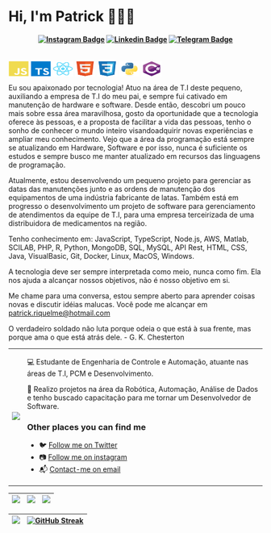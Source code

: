 # Hi, I'm Patrick 👨🏻‍💻

<h4 align="center">

[![Instagram Badge](https://img.shields.io/badge/Instagram-E4405F?style=for-the-badge&logo=instagram&logoColor=white)](https://www.instagram.com/riquelmept/)
[![Linkedin Badge](https://img.shields.io/badge/-Linkedin-blue?style=for-the-badge&logo=Linkedin&logoColor=white&link=https://github.com/patrickcoelho)](https://www.linkedin.com/in/patrick-coelho-845b82230/)
[![Telegram Badge](https://img.shields.io/badge/Telegram-2CA5E0?style=for-the-badge&logo=telegram&logoColor=white)](https://t.me/patrickriquelme)

</h4>

<div style="display: inline_block"><br>
  <img align="center" alt="Rafa-Js" height="30" width="40" src="https://raw.githubusercontent.com/devicons/devicon/master/icons/javascript/javascript-plain.svg">
  <img align="center" alt="Rafa-Ts" height="30" width="40" src="https://raw.githubusercontent.com/devicons/devicon/master/icons/typescript/typescript-plain.svg">
  <img align="center" alt="Rafa-React" height="30" width="40" src="https://raw.githubusercontent.com/devicons/devicon/master/icons/react/react-original.svg">
  <img align="center" alt="Rafa-HTML" height="30" width="40" src="https://raw.githubusercontent.com/devicons/devicon/master/icons/html5/html5-original.svg">
  <img align="center" alt="Rafa-CSS" height="30" width="40" src="https://raw.githubusercontent.com/devicons/devicon/master/icons/css3/css3-original.svg">
  <img align="center" alt="Rafa-Python" height="30" width="40" src="https://raw.githubusercontent.com/devicons/devicon/master/icons/python/python-original.svg">
  <img align="center" alt="Rafa-Csharp" height="30" width="40" src="https://raw.githubusercontent.com/devicons/devicon/master/icons/csharp/csharp-original.svg">
</div>

Eu sou apaixonado por tecnologia! Atuo na área de T.I deste pequeno, auxiliando a empresa de T.I do meu pai, e sempre fui cativado em manutenção de hardware e software. Desde então, descobri um pouco mais sobre essa área maravilhosa, gosto da oportunidade que a tecnologia oferece às pessoas, e a proposta de facilitar a vida das pessoas, tenho o sonho de conhecer o mundo inteiro visandoadquirir novas experiências e ampliar meu conhecimento. Vejo que a área da programação está sempre se atualizando em Hardware, Software e por isso, nunca é suficiente os estudos e sempre busco me manter atualizado em recursos das linguagens de programação.

Atualmente, estou desenvolvendo um pequeno projeto para gerenciar as datas das manutenções junto e as ordens de manutenção dos equipamentos de uma indústria fabricante de latas. Também está em progresso o desenvolvimento um projeto de software para gerenciamento de atendimentos da equipe de T.I, para uma empresa terceirizada de uma distribuidora de medicamentos na região.

Tenho conhecimento em: JavaScript, TypeScript, Node.js, AWS, Matlab, SCILAB, PHP, R, Python, MongoDB, SQL, MySQL, API Rest, HTML, CSS, Java, VisualBasic, Git, Docker, Linux, MacOS, Windows.

A tecnologia deve ser sempre interpretada como meio, nunca como fim. Ela nos ajuda a alcançar nossos objetivos, não é nosso objetivo em si.

Me chame para uma conversa, estou sempre aberto para aprender coisas novas e discutir idéias malucas. Você pode me alcançar em patrick.riquelme@hotmail.com

O verdadeiro soldado não luta porque odeia o que está à sua frente, mas porque ama o que está atrás dele. - G. K. Chesterton

<table border="0" cellspacing="0" cellpadding="0">
  <tr>
    <td style="border: 0";>
      <img width="400" src="https://i.imgur.com/bXxIgrd.png" />
    </td>
    <td style="border: 0";>
      <p>
        💻 Estudante de Engenharia de Controle e Automação, atuante nas áreas de T.I, PCM e Desenvolvimento. 
      </p>
      <p>
        🌙 Realizo projetos na área da Robótica, Automação, Análise de Dados e tenho buscado capacitação para me tornar um Desenvolvedor de Software. 
      </p>
      <h3>Other places you can find me</h3>
      <ul>
        <li>
          🐦 <a href="https://twitter.com/_riquelmept">Follow me on Twitter</a>
        </li>
        <li>
          📷 <a href="https://www.instagram.com/riquelmept/">Follow me on instagram</a>
        </li>
        <li>
          📬 <a href=mailto:patrick.riquelme@hotmail.com>Contact-me on email</a>
        </li>
      </ul>
    </td>
  </tr>
</table>

| ![](http://github-profile-summary-cards.vercel.app/api/cards/stats?username=riquelmept&theme=dark)| ![](http://github-profile-summary-cards.vercel.app/api/cards/repos-per-language?username=riquelmept&theme=dark) | ![](http://github-profile-summary-cards.vercel.app/api/cards/most-commit-language?username=riquelmept&theme=dark) |
| :-: | :-: | :-: |

| ![](http://github-profile-summary-cards.vercel.app/api/cards/profile-details?username=riquelmept&theme=dark) | [![GitHub Streak](https://github-readme-streak-stats.herokuapp.com?user=riquelmept&theme=dark&hide_border=true&locale=pt_BR&date_format=M%20j%5B%2C%20Y%5D)](https://git.io/streak-stats) |
| :-: | :-: |
